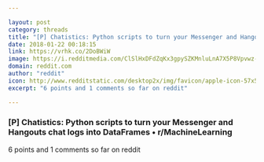 ```yaml
---

layout: post
category: threads
title: "[P] Chatistics: Python scripts to turn your Messenger and Hangouts chat logs into DataFrames"
date: 2018-01-22 00:18:15
link: https://vrhk.co/2DoBWiW
image: https://i.redditmedia.com/ClSlHxDFdZqKx3gpySZKMnluLnA7X5P8Vpvwz-yZWXE.jpg?w=320&s=f290fac329e643b1212a7676ee4ddefa
domain: reddit.com
author: "reddit"
icon: http://www.redditstatic.com/desktop2x/img/favicon/apple-icon-57x57.png
excerpt: "6 points and 1 comments so far on reddit"

---
```


### [P] Chatistics: Python scripts to turn your Messenger and Hangouts chat logs into DataFrames • r/MachineLearning

6 points and 1 comments so far on reddit